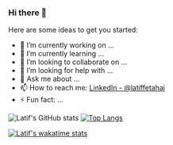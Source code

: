 ### Hi there 👋


Here are some ideas to get you started:

- 🔭 I’m currently working on ...
- 🌱 I’m currently learning ...
- 👯 I’m looking to collaborate on ...
- 🤔 I’m looking for help with ...
- 💬 Ask me about ...
- 📫 How to reach me: [LinkedIn - @latiffetahaj](https://www.linkedin.com/in/latiffetahaj/)
- ⚡ Fun fact: ...


![Latif's GitHub stats](https://github-readme-stats.vercel.app/api?username=latiffetahaj&card_width=100px&show_icons=true&hide=stars,contribs)
[![Top Langs](https://github-readme-stats.vercel.app/api/top-langs/?username=latiffetahaj&layout=compact&card_width=100px&show_icons=true)](https://github.com/latiffetahaj/github-readme-stats)

[![Latif's wakatime stats](https://github-readme-stats.vercel.app/api/wakatime?username=latiffetahaj)](https://github.com/latiffetahaj/github-readme-stats)
